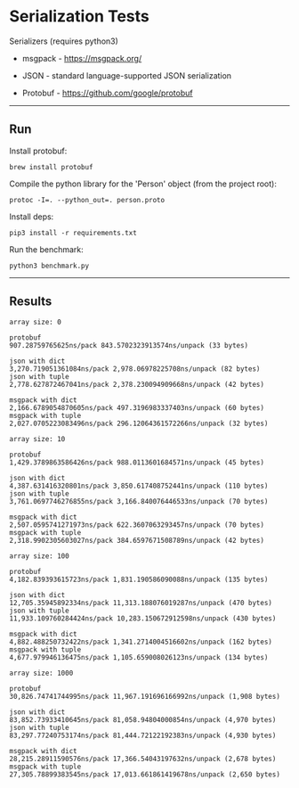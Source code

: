 # Serialization Tests

Serializers (requires python3)

* msgpack - https://msgpack.org/

* JSON - standard language-supported JSON serialization

* Protobuf - https://github.com/google/protobuf

---

## Run

Install protobuf:

`brew install protobuf`

Compile the python library for the 'Person' object (from the project root):

`protoc -I=. --python_out=. person.proto`

Install deps:

`pip3 install -r requirements.txt`

Run the benchmark:

`python3 benchmark.py`

---

## Results

```
array size: 0

protobuf
907.28759765625ns/pack 843.5702323913574ns/unpack (33 bytes)

json with dict
3,270.719051361084ns/pack 2,978.06978225708ns/unpack (82 bytes)
json with tuple
2,778.627872467041ns/pack 2,378.230094909668ns/unpack (42 bytes)

msgpack with dict
2,166.6789054870605ns/pack 497.3196983337403ns/unpack (60 bytes)
msgpack with tuple
2,027.0705223083496ns/pack 296.12064361572266ns/unpack (32 bytes)

array size: 10

protobuf
1,429.3789863586426ns/pack 988.0113601684571ns/unpack (45 bytes)

json with dict
4,387.631416320801ns/pack 3,850.617408752441ns/unpack (110 bytes)
json with tuple
3,761.0697746276855ns/pack 3,166.840076446533ns/unpack (70 bytes)

msgpack with dict
2,507.0595741271973ns/pack 622.3607063293457ns/unpack (70 bytes)
msgpack with tuple
2,318.9902305603027ns/pack 384.6597671508789ns/unpack (42 bytes)

array size: 100

protobuf
4,182.839393615723ns/pack 1,831.190586090088ns/unpack (135 bytes)

json with dict
12,705.35945892334ns/pack 11,313.188076019287ns/unpack (470 bytes)
json with tuple
11,933.109760284424ns/pack 10,283.150672912598ns/unpack (430 bytes)

msgpack with dict
4,882.488250732422ns/pack 1,341.2714004516602ns/unpack (162 bytes)
msgpack with tuple
4,677.979946136475ns/pack 1,105.659008026123ns/unpack (134 bytes)

array size: 1000

protobuf
30,826.74741744995ns/pack 11,967.191696166992ns/unpack (1,908 bytes)

json with dict
83,852.73933410645ns/pack 81,058.94804000854ns/unpack (4,970 bytes)
json with tuple
83,297.77240753174ns/pack 81,444.72122192383ns/unpack (4,930 bytes)

msgpack with dict
28,215.28911590576ns/pack 17,366.54043197632ns/unpack (2,678 bytes)
msgpack with tuple
27,305.78899383545ns/pack 17,013.661861419678ns/unpack (2,650 bytes)
```
